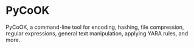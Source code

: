# PyCoOK
PyCoOK, a command-line tool for encoding, hashing, file compression, regular expressions, general text manipulation, applying YARA rules, and more.
